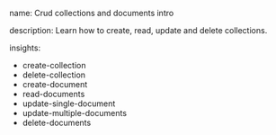 name: Crud collections and documents intro

description: Learn how to create, read, update and delete collections.

insights:
  - create-collection
  - delete-collection
  - create-document
  - read-documents
  - update-single-document
  - update-multiple-documents
  - delete-documents
